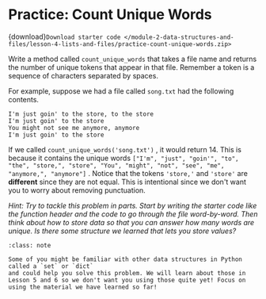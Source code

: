# <i class="fas fa-laptop fa-fw"></i> Practice: Count Unique Words

{download}`Download starter code </module-2-data-structures-and-files/lesson-4-lists-and-files/practice-count-unique-words.zip>`

Write a method called `count_unique_words` that takes a file name and returns the number of unique tokens that appear in that file. Remember a token is a sequence of characters separated by spaces.

For example, suppose we had a file called `song.txt` had the following contents.

```text
I'm just goin' to the store, to the store
I'm just goin' to the store
You might not see me anymore, anymore
I'm just goin' to the store
```

If we called `count_unique_words('song.txt')` , it would return 14. This is because it contains the unique words `["I'm", "just", "goin'", "to", "the", "store,", "store", "You", "might", "not", "see", "me", "anymore,", "anymore"]` . Notice that the tokens `'store,'` and `'store'` are **different** since they are not equal. This is intentional since we don't want you to worry about removing punctuation.

_Hint: Try to tackle this problem in parts. Start by writing the starter code like the function header and the code to go through the file word-by-word. Then think about how to store data so that you can answer how many words are unique. Is there some structure we learned that lets you store values?_

```{admonition} Note
:class: note

Some of you might be familiar with other data structures in Python called a `set` or `dict`
and could help you solve this problem. We will learn about those in Lesson 5 and 6 so we don't want you using those quite yet! Focus on using the material we have learned so far!

```
